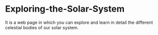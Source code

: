 # Exploring-the-Solar-System
It is a web page in which you can explore and learn in detail the different celestial bodies of our solar system.
